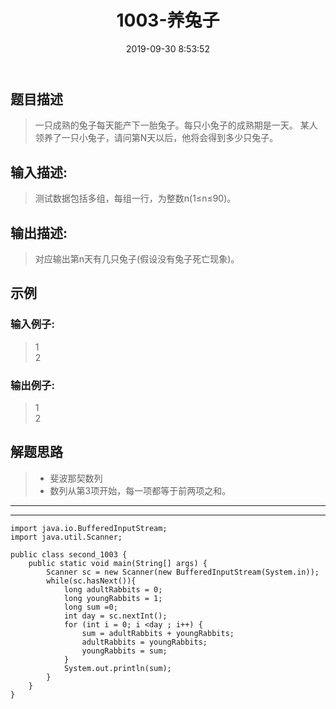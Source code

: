 ﻿---
title: 1003-养兔子
date: 2019-09-30 8:53:52
categories: PAT练习
---

## 题目描述 <!--more-->
>一只成熟的兔子每天能产下一胎兔子。每只小兔子的成熟期是一天。 某人领养了一只小兔子，请问第N天以后，他将会得到多少只兔子。<br/>

## 输入描述:
>测试数据包括多组，每组一行，为整数n(1≤n≤90)。

## 输出描述:
>对应输出第n天有几只兔子(假设没有兔子死亡现象)。

## 示例
### 输入例子:
>1<br/>
>2<br/>
### 输出例子:
>1<br/>
>2<br/>

## 解题思路
> * 斐波那契数列
> * 数列从第3项开始，每一项都等于前两项之和。

***
***

	import java.io.BufferedInputStream;
	import java.util.Scanner;
	
	public class second_1003 {
	    public static void main(String[] args) {
	        Scanner sc = new Scanner(new BufferedInputStream(System.in));
	        while(sc.hasNext()){
	            long adultRabbits = 0;
	            long youngRabbits = 1;
	            long sum =0;
	            int day = sc.nextInt();
	            for (int i = 0; i <day ; i++) {
	                sum = adultRabbits + youngRabbits;
	                adultRabbits = youngRabbits;
	                youngRabbits = sum;
	            }
	            System.out.println(sum);
	        }
	    }
	}